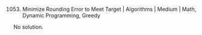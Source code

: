 1053. Minimize Rounding Error to Meet Target | Algorithms | Medium | Math, Dynamic Programming, Greedy

No solution.
